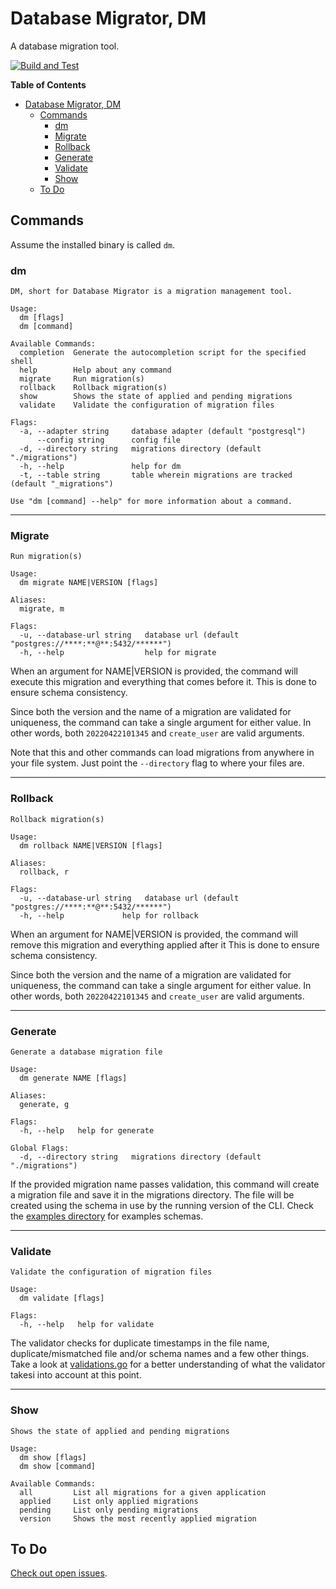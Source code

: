 # Database Migrator, DM
A database migration tool.

[![Build and Test](https://github.com/cleopatrio/db-migrator-lib/actions/workflows/go.yml/badge.svg?branch=main)](https://github.com/cleopatrio/db-migrator-lib/actions/workflows/go.yml)

**Table of Contents**
- [Database Migrator, DM](#database-migrator-dm)
  - [Commands](#commands)
    - [dm](#dm)
    - [Migrate](#migrate)
    - [Rollback](#rollback)
    - [Generate](#generate)
    - [Validate](#validate)
    - [Show](#show)
  - [To Do](#to-do)

## Commands
Assume the installed binary is called `dm`.

### dm
```
DM, short for Database Migrator is a migration management tool.

Usage:
  dm [flags]
  dm [command]

Available Commands:
  completion  Generate the autocompletion script for the specified shell
  help        Help about any command
  migrate     Run migration(s)
  rollback    Rollback migration(s)
  show        Shows the state of applied and pending migrations
  validate    Validate the configuration of migration files

Flags:
  -a, --adapter string     database adapter (default "postgresql")
      --config string      config file
  -d, --directory string   migrations directory (default "./migrations")
  -h, --help               help for dm
  -t, --table string       table wherein migrations are tracked (default "_migrations")

Use "dm [command] --help" for more information about a command.
```

---

### Migrate
```
Run migration(s)

Usage:
  dm migrate NAME|VERSION [flags]

Aliases:
  migrate, m

Flags:
  -u, --database-url string   database url (default "postgres://****:**@**:5432/******")
  -h, --help                  help for migrate
```
When an argument for NAME|VERSION is provided, the command will execute this migration and everything that comes before it. This is done to ensure schema consistency.

Since both the version and the name of a migration are validated for uniqueness, the command can take a single argument for either value. In other words, both `20220422101345` and `create_user` are valid arguments.

Note that this and other commands can load migrations from anywhere in your file system. Just point the `--directory` flag to where your files are.

---

### Rollback
```
Rollback migration(s)

Usage:
  dm rollback NAME|VERSION [flags]

Aliases:
  rollback, r

Flags:
  -u, --database-url string   database url (default "postgres://****:**@**:5432/******")
  -h, --help             help for rollback
```

When an argument for NAME|VERSION is provided, the command will remove this migration and everything applied after it
This is done to ensure schema consistency.

Since both the version and the name of a migration are validated for uniqueness, the command can take a single argument for either value. In other words, both `20220422101345` and `create_user` are valid arguments.

---

### Generate
```
Generate a database migration file

Usage:
  dm generate NAME [flags]

Aliases:
  generate, g

Flags:
  -h, --help   help for generate

Global Flags:
  -d, --directory string   migrations directory (default "./migrations")
```

If the provided migration name passes validation, this command will create a migration file and save it in the migrations directory.
The file will be created using the schema in use by the running version of the CLI. Check the [examples directory](examples) for examples schemas.

---

### Validate
```
Validate the configuration of migration files

Usage:
  dm validate [flags]

Flags:
  -h, --help   help for validate
```

The validator checks for duplicate timestamps in the file name, duplicate/mismatched file and/or schema names and a few other things. Take a look at [validations.go](migrations/validations.go) for a better understanding of what the validator takesi into account at this point.

---

### Show
```
Shows the state of applied and pending migrations

Usage:
  dm show [flags]
  dm show [command]

Available Commands:
  all         List all migrations for a given application
  applied     List only applied migrations
  pending     List only pending migrations
  version     Shows the most recently applied migration
```

## To Do
[Check out open issues](https://github.com/cleopatrio/db-migrator-lib/issues).
